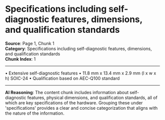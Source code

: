 # Specifications including self-diagnostic features, dimensions, and qualification standards

**Source**: Page 1, Chunk 1  
**Category**: Specifications including self-diagnostic features, dimensions, and qualification standards  
**Chunk Index**: 1

---

• Extensive self-diagnostic features
• 11.8 mm x 13.4 mm x 2.9 mm (l x w x h) SOIC-24
• Qualification based on AEC-Q100 standard

---

**AI Reasoning**: The content chunk includes information about self-diagnostic features, physical dimensions, and qualification standards, all of which are key specifications of the hardware. Grouping these under 'specifications' provides a clear and concise categorization that aligns with the nature of the information.
